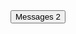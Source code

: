 <Button btnclass="gap-2">
	Messages
	<Indicator color="none" divclass="bg-primary-200 text-xs text-primary-800 font-semibold" size="lg">2</Indicator>
</Button>